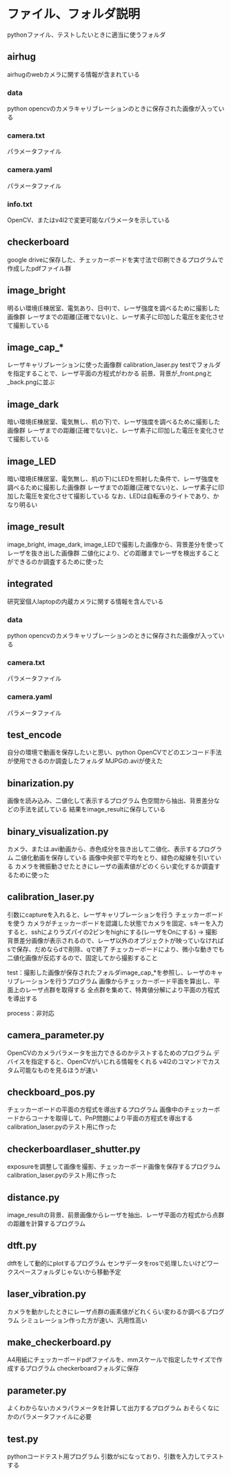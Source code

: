 # ファイル、フォルダ説明
pythonファイル、テストしたいときに適当に使うフォルダ

## airhug
airhugのwebカメラに関する情報が含まれている
### data
python opencvのカメラキャリブレーションのときに保存された画像が入っている
### camera.txt
パラメータファイル
### camera.yaml
パラメータファイル
### info.txt
OpenCV、またはv4l2で変更可能なパラメータを示している

## checkerboard
google driveに保存した、チェッカーボードを実寸法で印刷できるプログラムで作成したpdfファイル群

## image_bright
明るい環境(E棟居室、電気あり、日中)で、レーザ強度を調べるために撮影した画像群
レーザまでの距離(正確でない)と、レーザ素子に印加した電圧を変化させて撮影している

## image_cap_*
レーザキャリブレーションに使った画像群
calibration_laser.py testでフォルダを指定することで、レーザ平面の方程式がわかる
前景、背景が<number>_front.pngと<number>_back.pngに並ぶ

## image_dark
暗い環境(E棟居室、電気無し、机の下)で、レーザ強度を調べるために撮影した画像群
レーザまでの距離(正確でない)と、レーザ素子に印加した電圧を変化させて撮影している

## image_LED
暗い環境(E棟居室、電気無し、机の下)にLEDを照射した条件で、レーザ強度を調べるために撮影した画像群
レーザまでの距離(正確でない)と、レーザ素子に印加した電圧を変化させて撮影している
なお、LEDは自転車のライトであり、かなり明るい

## image_result
image_bright, image_dark, image_LEDで撮影した画像から、背景差分を使ってレーザを抜き出した画像群
二値化により、どの距離までレーザを検出することができるのか調査するために使った

## integrated
研究室個人laptopの内蔵カメラに関する情報を含んでいる
### data
python opencvのカメラキャリブレーションのときに保存された画像が入っている
### camera.txt
パラメータファイル
### camera.yaml
パラメータファイル

## test_encode
自分の環境で動画を保存したいと思い、python OpenCVでどのエンコード手法が使用できるのか調査したフォルダ
MJPGの.aviが使えた

## binarization.py
画像を読み込み、二値化して表示するプログラム
色空間から抽出、背景差分などの手法を試している
結果をimage_resultに保存している

## binary_visualization.py
カメラ、または.avi動画から、赤色成分を抜き出して二値化、表示するプログラム
二値化動画を保存している
画像中央部で平均をとり、緑色の縦線を引いている
カメラを微振動させたときにレーザの画素値がどのくらい変化するか調査するために使った

## calibration_laser.py
引数にcaptureを入れると、レーザキャリブレーションを行う
チェッカーボードを使う
カメラがチェッカーボードを認識した状態でカメラを固定、sキーを入力すると、sshによりラズパイの2ピンをhighにする(レーザをOnにする) -> 撮影
背景差分画像が表示されるので、レーザ以外のオブジェクトが映っていなければsで保存、だめならdで削除、qで終了
チェッカーボードにより、微小な動きでも二値化画像が反応するので、固定してから撮影すること

test：撮影した画像が保存されたフォルダimage_cap_*を参照し、レーザのキャリブレーションを行うプログラム
画像からチェッカーボード平面を算出し、平面上のレーザ点群を取得する
全点群を集めて、特異値分解により平面の方程式を導出する

process：非対応

## camera_parameter.py
OpenCVのカメラパラメータを出力できるのかテストするためのプログラム
デバイスを指定すると、OpenCVがいじれる情報をくれる
v4l2のコマンドでカスタム可能なものを見るほうが速い

## checkboard_pos.py
チェッカーボードの平面の方程式を導出するプログラム
画像中のチェッカーボードからコーナを取得して、PnP問題により平面の方程式を導出する
calibration_laser.pyのテスト用に作った

## checkerboardlaser_shutter.py
exposureを調整して画像を撮影、チェッカーボード画像を保存するプログラム
calibration_laser.pyのテスト用に作った

## distance.py
image_resultの背景、前景画像からレーザを抽出、レーザ平面の方程式から点群の距離を計算するプログラム

## dtft.py
dtftをして動的にplotするプログラム
センサデータをrosで処理したいけどワークスペースフォルダじゃないから移動予定

## laser_vibration.py
カメラを動かしたときにレーザ点群の画素値がどれくらい変わるか調べるプログラム
シミュレーション作った方が速い、汎用性高い

## make_checkerboard.py
A4用紙にチェッカーボードpdfファイルを、mmスケールで指定したサイズで作成するプログラム
checkerboardフォルダに保存

## parameter.py
よくわからないカメラパラメータを計算して出力するプログラム
おそらくなにかのパラメータファイルに必要

## test.py
pythonコードテスト用プログラム
引数がsになっており、引数を入力してテストする